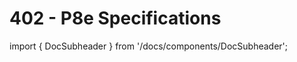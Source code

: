 # 402 - P8e Specifications

import { DocSubheader } from '/docs/components/DocSubheader';

<DocSubheader text="The contract execution specifications."
/>
